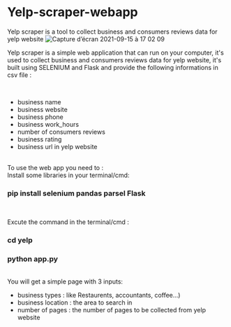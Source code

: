 # Yelp-scraper-webapp
Yelp scraper is a tool to collect business and consumers reviews data for yelp website
![Capture d’écran 2021-09-15 à 17 02 09](https://user-images.githubusercontent.com/83681204/133468776-bae63ce1-7e78-4e35-a14d-f5f329d8098b.jpg)



Yelp scraper is a simple web application that can run on your computer, it's used to collect business and consumers reviews data for yelp website, it's built using SELENIUM and Flask and provide the following informations in csv file :

<br>
<ul>
  <li>business name</li>
  <li>business website</li>
  <li>business phone</li>
  <li>business work_hours</li>
  <li>number of consumers reviews</li>
  <li>business rating</li>
  <li>business url in yelp website</li>
  
</ul>
<br>
To use the web app you need to :
<br>
Install some libraries in your terminal/cmd: <h3>pip install selenium pandas parsel Flask</h3>
<br>

Excute the command in the terminal/cmd : 
<h3>cd yelp</h3>
<h3>python app.py</h3>

<br>
You will get a simple page with 3 inputs:
<ul>
  <li>business types : like Restaurents, accountants, coffee...) </li>
  <li>business location : the area to search in </li>
  <li>number of pages : the number of pages to be collected from yelp website</li>
</ul>




